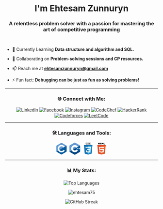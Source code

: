 <h1 align="center">I'm Ehtesam Zunnuryn</h1>
<h3 align="center">A relentless problem solver with a passion for mastering the art of competitive programming</h3>
<br>


- 🌱 Currently Learning **Data structure and algorithm and SQL.**

- 👯 Collaborating on **Problem-solving sessions and CP resources.**

- 📫 Reach me at **ehtesamzunnuryn@gmail.com**

- ⚡ Fun fact: **Debugging can be just as fun as solving problems!**

---

<h3 align="center">🌐 Connect with Me:</h3>
<p align="center">
<a href="https://linkedin.com/in/ehtesam75" target="blank" title="LinkedIn"><img align="center" src="https://raw.githubusercontent.com/rahuldkjain/github-profile-readme-generator/master/src/images/icons/Social/linked-in-alt.svg" alt="LinkedIn" height="30" width="40" /></a>
<a href="https://fb.com/ehtesam75" target="blank" title="Facebook"><img align="center" src="https://raw.githubusercontent.com/rahuldkjain/github-profile-readme-generator/master/src/images/icons/Social/facebook.svg" alt="Facebook" height="30" width="40" /></a>
<a href="https://instagram.com/ez_aleen" target="blank" title="Instagram"><img align="center" src="https://raw.githubusercontent.com/rahuldkjain/github-profile-readme-generator/master/src/images/icons/Social/instagram.svg" alt="Instagram" height="30" width="40" /></a>
<a href="https://www.codechef.com/users/ehtesam75" target="blank" title="CodeChef"><img align="center" src="https://cdn.jsdelivr.net/npm/simple-icons@3.1.0/icons/codechef.svg" alt="CodeChef" height="30" width="40" /></a>
<a href="https://www.hackerrank.com/ehtesam75" target="blank" title="HackerRank"><img align="center" src="https://raw.githubusercontent.com/rahuldkjain/github-profile-readme-generator/master/src/images/icons/Social/hackerrank.svg" alt="HackerRank" height="30" width="40" /></a>
<a href="https://codeforces.com/profile/ehtesam75" target="blank" title="Codeforces"><img align="center" src="https://raw.githubusercontent.com/rahuldkjain/github-profile-readme-generator/master/src/images/icons/Social/codeforces.svg" alt="Codeforces" height="30" width="40" /></a>
<a href="https://www.leetcode.com/ehtesam75" target="blank" title="LeetCode"><img align="center" src="https://raw.githubusercontent.com/rahuldkjain/github-profile-readme-generator/master/src/images/icons/Social/leet-code.svg" alt="LeetCode" height="30" width="40" /></a>
</p>

---

<h3 align="center">🛠️ Languages and Tools:</h3>
<p align="center">
<a href="https://www.cprogramming.com/" target="_blank" rel="noreferrer"><img src="https://raw.githubusercontent.com/devicons/devicon/master/icons/c/c-original.svg" alt="C" width="40" height="40"/></a>
<a href="https://www.w3schools.com/cpp/" target="_blank" rel="noreferrer"><img src="https://raw.githubusercontent.com/devicons/devicon/master/icons/cplusplus/cplusplus-original.svg" alt="C++" width="40" height="40"/></a>
<a href="https://www.w3schools.com/css/" target="_blank" rel="noreferrer"><img src="https://raw.githubusercontent.com/devicons/devicon/master/icons/css3/css3-original-wordmark.svg" alt="CSS" width="40" height="40"/></a>
<a href="https://www.w3.org/html/" target="_blank" rel="noreferrer"><img src="https://raw.githubusercontent.com/devicons/devicon/master/icons/html5/html5-original-wordmark.svg" alt="HTML" width="40" height="40"/></a>
</p>

---

<h3 align="center">📊 My Stats:</h3>
<p align="center">
<img src="https://github-readme-stats.vercel.app/api/top-langs/?username=ehtesam75&theme=dark&layout=compact&align=right&width=40%" alt="Top Languages">
</p>

<p align="center">
  <p align="center"> <img src="https://github-readme-stats.vercel.app/api?username=ehtesam75&show_icons=true&count_private=true&rank_icon=github&theme=dark" alt="ehtesam75" /> </p>
</p>

<p align="center">
  <img src="https://github-readme-streak-stats.herokuapp.com/?user=ehtesam75&currStreakNum=2FD3EB&fire=pink&sideLabels=F00&theme=nightowl" alt="GitHub Streak" />
</p>

